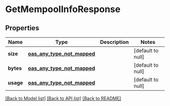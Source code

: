 # GetMempoolInfoResponse
## Properties

| Name | Type | Description | Notes |
|------------ | ------------- | ------------- | -------------|
| **size** | [**oas_any_type_not_mapped**](.md) |  | [default to null] |
| **bytes** | [**oas_any_type_not_mapped**](.md) |  | [default to null] |
| **usage** | [**oas_any_type_not_mapped**](.md) |  | [default to null] |

[[Back to Model list]](../README.md#documentation-for-models) [[Back to API list]](../README.md#documentation-for-api-endpoints) [[Back to README]](../README.md)

